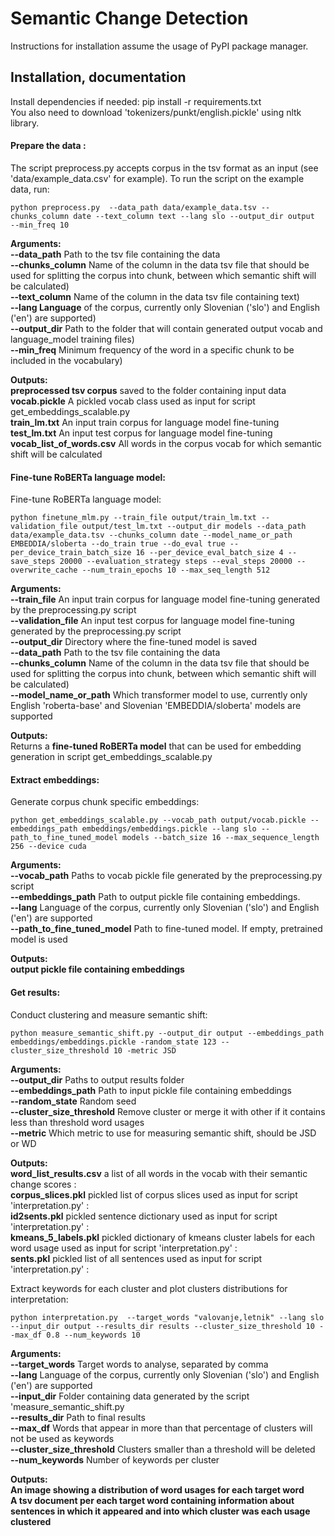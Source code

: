 # Semantic Change Detection

Instructions for installation assume the usage of PyPI package manager.<br/>


## Installation, documentation ##

Install dependencies if needed: pip install -r requirements.txt <br/>
You also need to download 'tokenizers/punkt/english.pickle' using nltk library.

#### Prepare the data :<br/> 

The script preprocess.py accepts corpus in the tsv format as an input (see 'data/example_data.csv' for example). To run 
the script on the example data, run:<br/>

```
python preprocess.py  --data_path data/example_data.tsv --chunks_column date --text_column text --lang slo --output_dir output  --min_freq 10
```
**Arguments:**<br/>
**--data_path** Path to the tsv file containing the data <br/>
**--chunks_column** Name of the column in the data tsv file that should be used for splitting the corpus into chunk, 
between which semantic shift will be calculated) <br/>
**--text_column** Name of the column in the data tsv file containing text) <br/>
**--lang Language** of the corpus, currently only Slovenian ('slo') and English ('en') are supported) <br/>
**--output_dir** Path to the folder that will contain generated output vocab and language_model training files) <br/>
**--min_freq** Minimum frequency of the word in a specific chunk to be included in the vocabulary) <br/>


**Outputs:**<br/>
**preprocessed tsv corpus** saved to the folder containing input data <br/>
**vocab.pickle** A pickled vocab class used as input for script get_embeddings_scalable.py <br/> 
**train_lm.txt** An input train corpus for language model fine-tuning <br/>
**test_lm.txt** An input test corpus for language model fine-tuning <br/>
**vocab_list_of_words.csv** All words in the corpus vocab for which semantic shift will be calculated <br/>


#### Fine-tune RoBERTa language model:<br/>

Fine-tune RoBERTa language model:<br/>

```
python finetune_mlm.py --train_file output/train_lm.txt --validation_file output/test_lm.txt --output_dir models --data_path data/example_data.tsv --chunks_column date --model_name_or_path EMBEDDIA/sloberta --do_train true --do_eval true --per_device_train_batch_size 16 --per_device_eval_batch_size 4 --save_steps 20000 --evaluation_strategy steps --eval_steps 20000 --overwrite_cache --num_train_epochs 10 --max_seq_length 512
```

**Arguments:<br/>**
**--train_file** An input train corpus for language model fine-tuning generated by the preprocessing.py script <br/>
**--validation_file** An input test corpus for language model fine-tuning generated by the preprocessing.py script <br/>
**--output_dir** Directory where the fine-tuned model is saved <br/>
**--data_path** Path to the tsv file containing the data <br/>
**--chunks_column** Name of the column in the data tsv file that should be used for splitting the corpus into chunk, 
between which semantic shift will be calculated) <br/> 
**--model_name_or_path** Which transformer model to use, currently only English 'roberta-base' and Slovenian 'EMBEDDIA/sloberta' models are supported <br/>  


**Outputs:**<br/>
Returns a **fine-tuned RoBERTa model** that can be used for embedding generation in script get_embeddings_scalable.py 

#### Extract embeddings:<br/>

Generate corpus chunk specific embeddings:<br/>

```
python get_embeddings_scalable.py --vocab_path output/vocab.pickle --embeddings_path embeddings/embeddings.pickle --lang slo --path_to_fine_tuned_model models --batch_size 16 --max_sequence_length 256 --device cuda
```

**Arguments:**<br/>
**--vocab_path** Paths to vocab pickle file generated by the preprocessing.py script <br/>
**--embeddings_path** Path to output pickle file containing embeddings. <br/>
**--lang** Language of the corpus, currently only Slovenian ('slo') and English ('en') are supported <br/>
**--path_to_fine_tuned_model** Path to fine-tuned model. If empty, pretrained model is used <br/>

**Outputs:**<br/>
**output pickle file containing embeddings**


#### Get results:<br/>

Conduct clustering and measure semantic shift:<br/>

```
python measure_semantic_shift.py --output_dir output --embeddings_path embeddings/embeddings.pickle -random_state 123 --cluster_size_threshold 10 -metric JSD
```

**Arguments:**<br/>
**--output_dir** Paths to output results folder <br/>
**--embeddings_path** Path to input pickle file containing embeddings <br/>
**--random_state** Random seed <br/>
**--cluster_size_threshold** Remove cluster or merge it with other if it contains less than threshold word usages <br/>
**--metric** Which metric to use for measuring semantic shift, should be JSD or WD <br/>

**Outputs:**<br/>
**word_list_results.csv** a list of all words in the vocab with their semantic change scores :<br/>
**corpus_slices.pkl** pickled list of corpus slices used as input for script 'interpretation.py' :<br/>
**id2sents.pkl** pickled sentence dictionary used as input for script 'interpretation.py' :<br/>
**kmeans_5_labels.pkl** pickled dictionary of kmeans cluster labels for each word usage used as input for script 'interpretation.py' :<br/>
**sents.pkl** pickled list of all sentences  used as input for script 'interpretation.py' :<br/>


Extract keywords for each cluster and plot clusters distributions for interpretation:<br/>

```
python interpretation.py  --target_words "valovanje,letnik" --lang slo --input_dir output --results_dir results --cluster_size_threshold 10 --max_df 0.8 --num_keywords 10
```

**Arguments:**<br/>
**--target_words** Target words to analyse, separated by comma <br/>
**--lang** Language of the corpus, currently only Slovenian ('slo') and English ('en') are supported <br/>
**--input_dir** Folder containing data generated by the script 'measure_semantic_shift.py <br/>
**--results_dir** Path to final results <br/>
**--max_df** Words that appear in more than that percentage of clusters will not be used as keywords <br/>
**--cluster_size_threshold** Clusters smaller than a threshold will be deleted <br/>
**--num_keywords** Number of keywords per cluster <br/>


**Outputs:**<br/>
**An image showing a distribution of word usages for each target word** <br/>
**A tsv document per each target word containing information about sentences in which it appeared and into which cluster was each usage clustered** <br/>





